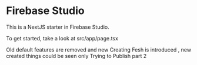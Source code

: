 # Firebase Studio

This is a NextJS starter in Firebase Studio.

To get started, take a look at src/app/page.tsx

<!-- Project.. -->
<!-- Customer and Creator -->
Old default features are removed and new Creating Fesh is introduced , new created things could be seen only
Trying to Publish part 2

